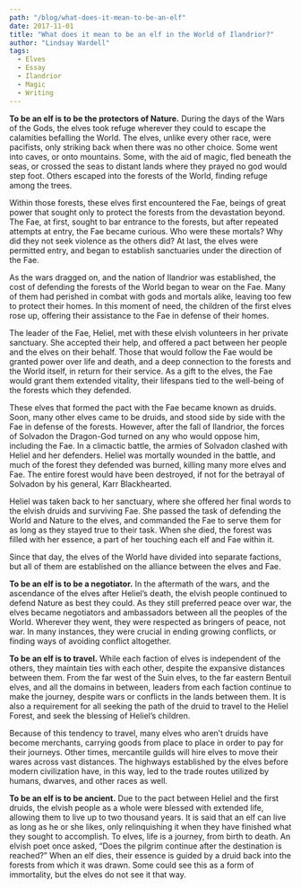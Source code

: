 ```yaml
---
path: "/blog/what-does-it-mean-to-be-an-elf"
date: 2017-11-01
title: "What does it mean to be an elf in the World of Ilandrior?"
author: "Lindsay Wardell"
tags:
  - Elves
  - Essay
  - Ilandrior
  - Magic
  - Writing
---
```

**To be an elf is to be the protectors of Nature.** During the days of the Wars of the Gods, the elves took refuge wherever they could to escape the calamities befalling the World. The elves, unlike every other race, were pacifists, only striking back when there was no other choice. Some went into caves, or onto mountains. Some, with the aid of magic, fled beneath the seas, or crossed the seas to distant lands where they prayed no god would step foot. Others escaped into the forests of the World, finding refuge among the trees.

Within those forests, these elves first encountered the Fae, beings of great power that sought only to protect the forests from the devastation beyond. The Fae, at first, sought to bar entrance to the forests, but after repeated attempts at entry, the Fae became curious. Who were these mortals? Why did they not seek violence as the others did? At last, the elves were permitted entry, and began to establish sanctuaries under the direction of the Fae.

As the wars dragged on, and the nation of Ilandrior was established, the cost of defending the forests of the World began to wear on the Fae. Many of them had perished in combat with gods and mortals alike, leaving too few to protect their homes. In this moment of need, the children of the first elves rose up, offering their assistance to the Fae in defense of their homes.

The leader of the Fae, Heliel, met with these elvish volunteers in her private sanctuary. She accepted their help, and offered a pact between her people and the elves on their behalf. Those that would follow the Fae would be granted power over life and death, and a deep connection to the forests and the World itself, in return for their service. As a gift to the elves, the Fae would grant them extended vitality, their lifespans tied to the well-being of the forests which they defended.

These elves that formed the pact with the Fae became known as druids. Soon, many other elves came to be druids, and stood side by side with the Fae in defense of the forests. However, after the fall of Ilandrior, the forces of Solvadon the Dragon-God turned on any who would oppose him, including the Fae. In a climactic battle, the armies of Solvadon clashed with Heliel and her defenders. Heliel was mortally wounded in the battle, and much of the forest they defended was burned, killing many more elves and Fae. The entire forest would have been destroyed, if not for the betrayal of Solvadon by his general, Karr Blackhearted.

Heliel was taken back to her sanctuary, where she offered her final words to the elvish druids and surviving Fae. She passed the task of defending the World and Nature to the elves, and commanded the Fae to serve them for as long as they stayed true to their task. When she died, the forest was filled with her essence, a part of her touching each elf and Fae within it.

Since that day, the elves of the World have divided into separate factions, but all of them are established on the alliance between the elves and Fae.

**To be an elf is to be a negotiator.** In the aftermath of the wars, and the ascendance of the elves after Heliel’s death, the elvish people continued to defend Nature as best they could. As they still preferred peace over war, the elves became negotiators and ambassadors between all the peoples of the World. Wherever they went, they were respected as bringers of peace, not war. In many instances, they were crucial in ending growing conflicts, or finding ways of avoiding conflict altogether.

**To be an elf is to travel.** While each faction of elves is independent of the others, they maintain ties with each other, despite the expansive distances between them. From the far west of the Suin elves, to the far eastern Bentuil elves, and all the domains in between, leaders from each faction continue to make the journey, despite wars or conflicts in the lands between them. It is also a requirement for all seeking the path of the druid to travel to the Heliel Forest, and seek the blessing of Heliel’s children.

Because of this tendency to travel, many elves who aren’t druids have become merchants, carrying goods from place to place in order to pay for their journeys. Other times, mercantile guilds will hire elves to move their wares across vast distances. The highways established by the elves before modern civilization have, in this way, led to the trade routes utilized by humans, dwarves, and other races as well.

**To be an elf is to be ancient.** Due to the pact between Heliel and the first druids, the elvish people as a whole were blessed with extended life, allowing them to live up to two thousand years. It is said that an elf can live as long as he or she likes, only relinquishing it when they have finished what they sought to accomplish. To elves, life is a journey, from birth to death. An elvish poet once asked, “Does the pilgrim continue after the destination is reached?” When an elf dies, their essence is guided by a druid back into the forests from which it was drawn. Some could see this as a form of immortality, but the elves do not see it that way.